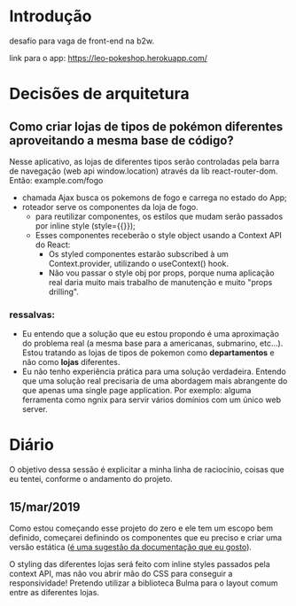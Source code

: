 # Introdução
desafio para vaga de front-end na b2w.

link para o app:
https://leo-pokeshop.herokuapp.com/

# Decisões de arquitetura
## Como criar lojas de tipos de pokémon diferentes aproveitando a mesma base de código?
Nesse aplicativo, as lojas de diferentes tipos serão controladas pela barra de navegação (web api window.location) através da lib react-router-dom. Então: example.com/fogo
- chamada Ajax busca os pokemons de fogo e carrega no estado do App;
- roteador serve os componentes da loja de fogo.
  - para reutilizar componentes, os estilos que mudam serão passados por inline style (style={{}});
  - Esses componentes receberão o style object usando a Context API do React:
    - Os styled componentes estarão subscribed à um Context.provider, utilizando o useContext() hook.
    - Não vou passar o style obj por props, porque numa aplicação real daria muito mais trabalho de manutenção e muito "props drilling".

### ressalvas:
- Eu entendo que a solução que eu estou propondo é uma aproximação do problema real (a mesma base para a americanas, submarino, etc...). Estou tratando as lojas de tipos de pokemon como __departamentos__ e não como __lojas__ diferentes.
- Eu não tenho experiência prática para uma solução verdadeira. Entendo que uma solução real precisaria de uma abordagem mais abrangente do que apenas uma single page application. Por exemplo: alguma ferramenta como ngnix para servir vários domínios com um único web server.

# Diário
O objetivo dessa sessão é explicitar a minha linha de raciocínio, coisas que eu tentei, conforme o andamento do projeto.

## 15/mar/2019
Como estou começando esse projeto do zero e ele tem um escopo bem definido, começarei definindo os componentes que eu preciso e criar uma versão estática ([é uma sugestão da documentação que eu gosto](https://reactjs.org/docs/thinking-in-react.html)).

O styling das diferentes lojas será feito com inline styles passados pela context API, mas não vou abrir mão do CSS para conseguir a responsividade! Pretendo utilizar a biblioteca Bulma para o layout comum entre as diferentes lojas.